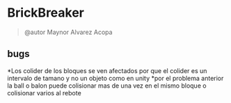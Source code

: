# BrickBreaker
> @autor Maynor Alvarez Acopa 

## bugs
*Los colider de los bloques se ven afectados por que el colider es un intervalo de tamano y no un objeto como en unity
*por el problema anterior la ball o balon puede colisionar mas de una vez en el mismo bloque o colisionar varios al rebote
